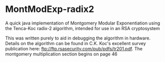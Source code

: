 # MontModExp-radix2
A quick java implementation of Montgomery Modular Exponentiation using the Tenca-Koc radix-2 algorithm, intended for use in an RSA cryptosystem

This was written purely to aid in debugging the algorithm in hardware. Details on the algorithm can be found in C.K. Koc's excellent survey publication here: ftp://ftp.rsasecurity.com/pub/pdfs/tr201.pdf. The montgomery multiplication section begins on page 46
